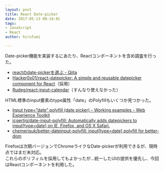 ```yaml
---
layout: post
title: React Date-picker
date: 2017-05-13 00:18:01
tags:
- JavaScript
- React
author: hirofumi

---
```

Date-picker機能を実装するにあたり、Reactコンポーネントを含め調査を行った。

-   [reactのdate-pickerを選ぶ - Qiita](http://qiita.com/193/items/61b81ea718d70b6197e1)
-   [Hacker0x01/react-datepicker: A simple and reusable datepicker component for React](https://github.com/Hacker0x01/react-datepicker)（採用）
-   [Rudeg/react-input-calendar](https://github.com/Rudeg/react-input-calendar)（すんなり使えなかった）

HTML標準のinput要素のtype属性「date」のPolyfillもいくつか見つかった。

-   [Input type=”date” polyfill (date picker) - Working examples - Web Experience Toolkit](https://wet-boew.github.io/wet-boew/demos/datepicker/datepicker-en.html)
-   [jcgertig/date-input-polyfill: Automatically adds datepickers to input\[type=date\] on IE, Firefox, and OS X Safari.](https://github.com/jcgertig/date-input-polyfill)
-   [chemerisuk/better-dateinput-polyfill: input\[type=date\] polyfill for better-dom](https://github.com/chemerisuk/better-dateinput-polyfill)

Firefoxは次期バージョンでChromeライクなDate-pickerが利用できるが、現時点ではまだ未対応。  
これらのポリフィルを採用してもよかったが…統一したUIの提供を優先し、今回はReactコンポーネントを利用した。